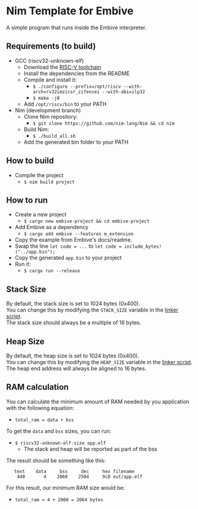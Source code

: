 # Nim Template for Embive
A simple program that runs inside the Embive interpreter.

## Requirements (to build)
- GCC (riscv32-unknown-elf)
    - Download the [RISC-V toolchain](https://github.com/riscv-collab/riscv-gnu-toolchain)
    - Install the dependencies from the README
    - Compile and install it:
        - `$ ./configure --prefix=/opt/riscv --with-arch=rv32imzicsr_zifencei --with-abi=ilp32`
        - `$ make -j8`
    - Add `/opt/riscv/bin` to your PATH
- Nim (development branch)
    - Clone Nim repository: 
        - `$ git clone https://github.com/nim-lang/Nim && cd nim`
    - Build Nim:
        - `$ ./build_all.sh`
    - Add the generated bin folder to your PATH

## How to build
- Compile the project
    - `$ nim build project`

## How to run
- Create a new project
    - `$ cargo new embive-project && cd embive-project`
- Add Embive as a dependency
    - `$ cargo add embive --features m_extension`
- Copy the example from Embive's docs/readme.
- Swap the line `let code = ...` to `let code = include_bytes!("../app.bin");`
- Copy the generated `app.bin` to your project
- Run it:  
    - `$ cargo run --release`

## Stack Size
By default, the stack size is set to 1024 bytes (0x400).  
You can change this by modifying the `STACK_SIZE` variable in the [linker script](memory.ld).  
The stack size should always be a multiple of 16 bytes.

## Heap Size
By default, the heap size is set to 1024 bytes (0x400).  
You can change this by modifying the `HEAP_SIZE` variable in the [linker script](memory.ld).  
The heap end address will always be aligned to 16 bytes.

## RAM calculation
You can calculate the minimum amount of RAM needed by you application with the following equation:  
- `total_ram = data + bss`

To get the `data` and `bss` sizes, you can run:  
- `$ riscv32-unknown-elf-size app.elf`
    - The stack and heap will be reported as part of the bss

The result should be something like this:
```
   text    data     bss     dec     hex filename
    440       4    2060    2504     9c8 out/app.elf
```

For this result, our minimum RAM size would be:  
- `total_ram = 4 + 2060 = 2064 bytes`
